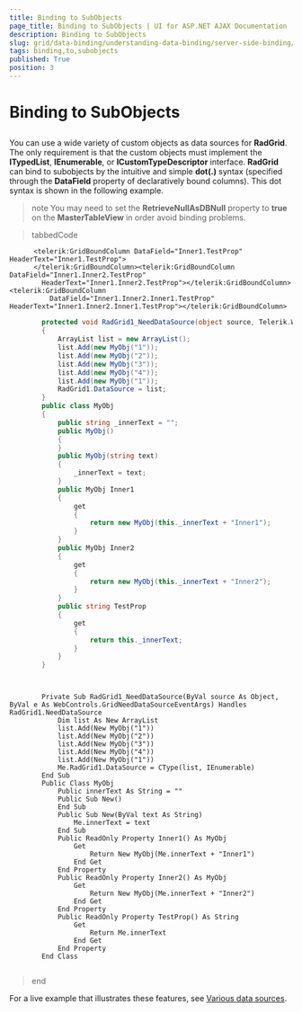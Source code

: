 ```yaml
---
title: Binding to SubObjects
page_title: Binding to SubObjects | UI for ASP.NET AJAX Documentation
description: Binding to SubObjects
slug: grid/data-binding/understanding-data-binding/server-side-binding/various-data-sources/binding-to-subobjects
tags: binding,to,subobjects
published: True
position: 3
---
```


# Binding to SubObjects



## 

You can use a wide variety of custom objects as data sources for __RadGrid__. The only requirement is that the custom objects must implement the __ITypedList__, __IEnumerable__, or __ICustomTypeDescriptor__ interface. __RadGrid__ can bind to subobjects by the intuitive and simple __dot(.)__ syntax (specified through the __DataField__ property of declaratively bound columns). This dot syntax is shown in the following example.

>note You may need to set the __RetrieveNullAsDBNull__ property to __true__ on the __MasterTableView__ in order avoid binding problems.
>


>tabbedCode

````ASPNET
	  <telerik:GridBoundColumn DataField="Inner1.TestProp" HeaderText="Inner1.TestProp">
	  </telerik:GridBoundColumn><telerik:GridBoundColumn DataField="Inner1.Inner2.TestProp"
	    HeaderText="Inner1.Inner2.TestProp"></telerik:GridBoundColumn><telerik:GridBoundColumn
	      DataField="Inner1.Inner2.Inner1.TestProp" HeaderText="Inner1.Inner2.Inner1.TestProp"></telerik:GridBoundColumn>
````
````C#
	    protected void RadGrid1_NeedDataSource(object source, Telerik.Web.UI.GridNeedDataSourceEventArgs e)
	    {
	        ArrayList list = new ArrayList();
	        list.Add(new MyObj("1"));
	        list.Add(new MyObj("2"));
	        list.Add(new MyObj("3"));
	        list.Add(new MyObj("4"));
	        list.Add(new MyObj("1"));
	        RadGrid1.DataSource = list;
	    }
	    public class MyObj
	    {
	        public string _innerText = "";
	        public MyObj()
	        {
	        }
	        public MyObj(string text)
	        {
	            _innerText = text;
	        }
	        public MyObj Inner1
	        {
	            get
	            {
	                return new MyObj(this._innerText + "Inner1");
	            }
	        }
	        public MyObj Inner2
	        {
	            get
	            {
	                return new MyObj(this._innerText + "Inner2");
	            }
	        }
	        public string TestProp
	        {
	            get
	            {
	                return this._innerText;
	            }
	        }
	    }
````
````VB.NET
	
	
	    Private Sub RadGrid1_NeedDataSource(ByVal source As Object, ByVal e As WebControls.GridNeedDataSourceEventArgs) Handles RadGrid1.NeedDataSource
	        Dim list As New ArrayList
	        list.Add(New MyObj("1"))
	        list.Add(New MyObj("2"))
	        list.Add(New MyObj("3"))
	        list.Add(New MyObj("4"))
	        list.Add(New MyObj("1"))
	        Me.RadGrid1.DataSource = CType(list, IEnumerable)
	    End Sub
	    Public Class MyObj
	        Public innerText As String = ""
	        Public Sub New()
	        End Sub
	        Public Sub New(ByVal text As String)
	            Me.innerText = text
	        End Sub
	        Public ReadOnly Property Inner1() As MyObj
	            Get
	                Return New MyObj(Me.innerText + "Inner1")
	            End Get
	        End Property
	        Public ReadOnly Property Inner2() As MyObj
	            Get
	                Return New MyObj(Me.innerText + "Inner2")
	            End Get
	        End Property
	        Public ReadOnly Property TestProp() As String
	            Get
	                Return Me.innerText
	            End Get
	        End Property
	    End Class
	
````
>end

For a live example that illustrates these features, see [Various data sources](http://demos.telerik.com/aspnet-ajax/Grid/Examples/Programming/Binding/DefaultCS.aspx).
